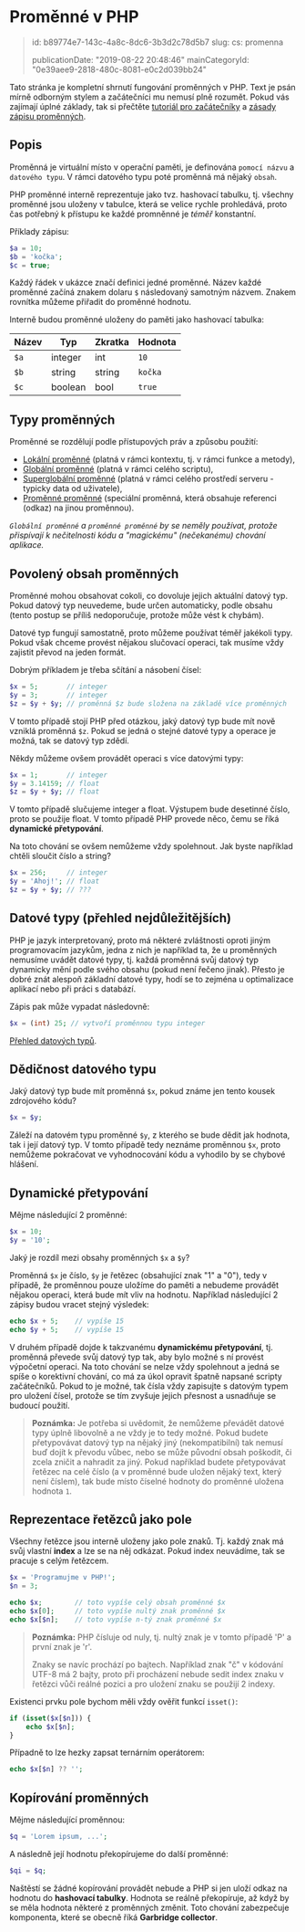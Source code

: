 Proměnné v PHP
==============

> id: b89774e7-143c-4a8c-8dc6-3b3d2c78d5b7
> slug:
> 	cs: promenna
> 
> publicationDate: "2019-08-22 20:48:46"
> mainCategoryId: "0e39aee9-2818-480c-8081-e0c2d039bb24"

Tato stránka je kompletní shrnutí fungování proměnných v PHP. Text je psán mírně odborným stylem a začátečníci mu nemusí plně rozumět. Pokud vás zajímají úplné základy, tak si přečtěte <a href="/prvni-script">tutoriál pro začátečníky</a> a <a href="/zasady-promennych">zásady zápisu proměnných</a>.

Popis
-----

Proměnná je virtuální místo v operační paměti, je definována `pomocí názvu` a `datového typu`. V rámci datového typu poté proměnná má nějaký `obsah`.

PHP proměnné interně reprezentuje jako tvz. hashovací tabulku, tj. všechny proměnné jsou uloženy v tabulce, která se velice rychle prohledává, proto čas potřebný k přístupu ke každé promněnné je *téměř* konstantní.

Příklady zápisu:

```php
$a = 10;
$b = 'kočka';
$c = true;
```

Každý řádek v ukázce značí definici jedné proměnné. Název každé proměnné začíná znakem dolaru `$` následovaný samotným názvem. Znakem rovnítka můžeme přiřadit do proměnné hodnotu.

Interně budou proměnné uloženy do paměti jako hashovací tabulka:

| Název | Typ     | Zkratka | Hodnota |
|-------|---------|---------|---------|
| `$a`  | integer | int     | `10`    |
| `$b`  | string  | string  | `kočka` |
| `$c`  | boolean | bool    | `true`  |

Typy proměnných
---------------

Proměnné se rozdělují podle přístupových práv a způsobu použití:

- <a href="/lokalni-promenna">Lokální proměnné</a> (platná v rámci kontextu, tj. v rámci funkce a metody),
- <a href="/globalni-promenna">Globální proměnné</a> (platná v rámci celého scriptu),
- <a href="/superglobalni-promenna">Superglobální proměnné</a> (platná v rámci celého prostředí serveru - typicky data od uživatele),
- <a href="/promenna-promenna">Proměnné proměnné</a> (speciální proměnná, která obsahuje referenci (odkaz) na jinou proměnnou).

*`Globální proměnné` a `proměnné proměnné` by se neměly používat, protože přispívají k nečitelnosti kódu a "magickému" (nečekanému) chování aplikace.*

Povolený obsah proměnných
--------------------------

Proměnné mohou obsahovat cokoli, co dovoluje jejich aktuální datový typ. Pokud datový typ neuvedeme, bude určen automaticky, podle obsahu (tento postup se příliš nedoporučuje, protože může vést k chybám).

Datové typ fungují samostatně, proto můžeme používat téměř jakékoli typy. Pokud však chceme provést nějakou slučovací operaci, tak musíme vždy zajistit převod na jeden formát.

Dobrým příkladem je třeba sčítání a násobení čísel:

```php
$x = 5;       // integer
$y = 3;       // integer
$z = $y + $y; // proměnná $z bude složena na základě více proměnných
```


V tomto případě stojí PHP před otázkou, jaký datový typ bude mít nově vzniklá proměnná `$z`. Pokud se jedná o stejné datové typy a operace je možná, tak se datový typ zdědí.

Někdy můžeme ovšem provádět operaci s více datovými typy:

```php
$x = 1;       // integer
$y = 3.14159; // float
$z = $y + $y; // float
```


V tomto případě slučujeme integer a float. Výstupem bude desetinné číslo, proto se použije float. V tomto případě PHP provede něco, čemu se říká **dynamické přetypování**.

Na toto chování se ovšem nemůžeme vždy spolehnout. Jak byste například chtěli sloučit číslo a string?

```php
$x = 256;     // integer
$y = 'Ahoj!'; // float
$z = $y + $y; // ???
```

Datové typy (přehled nejdůležitějších)
--------------------------------------

PHP je jazyk interpretovaný, proto má některé zvláštnosti oproti jiným programovacím jazykům, jedna z nich je například ta, že u proměnných nemusíme uvádět datové typy, tj. každá proměnná svůj datový typ dynamicky mění podle svého obsahu (pokud není řečeno jinak). Přesto je dobré znát alespoň základní datové typy, hodí se to zejména u optimalizace aplikací nebo při práci s databází.

Zápis pak může vypadat následovně:

```php
$x = (int) 25; // vytvoří proměnnou typu integer
```

<a href="/datove-typy">Přehled datových typů</a>.

Dědičnost datového typu
-----------------------

Jaký datový typ bude mít proměnná `$x`, pokud známe jen tento kousek zdrojového kódu?

```php
$x = $y;
```

Záleží na datovém typu proměnné `$y`, z kterého se bude dědit jak hodnota, tak i její datový typ. V tomto případě tedy neznáme proměnnou `$x`, proto nemůžeme pokračovat ve vyhodnocování kódu a vyhodilo by se chybové hlášení.

Dynamické přetypování
---------------------

Mějme následující 2 proměnné:

```php
$x = 10;
$y = '10';
```

Jaký je rozdíl mezi obsahy proměnných `$x` a `$y`?

Proměnná `$x` je číslo, `$y` je řetězec (obsahující znak "1" a "0"), tedy v případě, že proměnnou pouze uložíme do paměti a nebudeme provádět nějakou operaci, která bude mít vliv na hodnotu. Například následující 2 zápisy budou vracet stejný výsledek:

```php
echo $x + 5;	// vypíše 15
echo $y + 5;	// vypíše 15
```

V druhém případě dojde k takzvanému **dynamickému přetypování**, tj. proměnná převede svůj datový typ tak, aby bylo možné s ní provést výpočetní operaci. Na toto chování se nelze vždy spolehnout a jedná se spíše o korektivní chování, co má za úkol opravit špatně napsané scripty začátečníků. Pokud to je možné, tak čísla vždy zapisujte s datovým typem pro uložení čísel, protože se tím zvyšuje jejich přesnost a usnadňuje se budoucí použití.

> **Poznámka:** Je potřeba si uvědomit, že nemůžeme převádět datové typy úplně libovolně a ne vždy je to tedy možné. Pokud budete přetypovávat datový typ na nějaký jiný (nekompatibilní) tak nemusí buď dojít k převodu vůbec, nebo se může původní obsah poškodit, či zcela zničit a nahradit za jiný. Pokud například budete přetypovávat řetězec na celé číslo (a v proměnné bude uložen nějaký text, který není číslem), tak bude místo číselné hodnoty do proměnné uložena hodnota `1`.

Reprezentace řetězců jako pole
------------------------------

Všechny řetězce jsou interně uloženy jako pole znaků. Tj. každý znak má svůj vlastní **index** a lze se na něj odkázat. Pokud index neuvádíme, tak se pracuje s celým řetězcem.

```php
$x = 'Programujme v PHP!';
$n = 3;

echo $x;		// toto vypíše celý obsah proměnné $x
echo $x[0];		// toto vypíše nultý znak proměnné $x
echo $x[$n];	// toto vypíše n-tý znak proměnné $x
```

> **Poznámka:** PHP čísluje od nuly, tj. nultý znak je v tomto případě 'P' a první znak je 'r'.
>
> Znaky se navíc prochází po bajtech. Například znak "č" v kódování UTF-8 má 2 bajty, proto při procházení nebude sedit index znaku v řetězci vůči reálné pozici a pro uložení znaku se použijí 2 indexy.

Existenci prvku pole bychom měli vždy ověřit funkcí `isset()`:

```php
if (isset($x[$n])) {
    echo $x[$n];
}
```

Případně to lze hezky zapsat ternárním operátorem:

```php
echo $x[$n] ?? '';
```

Kopírování proměnných
---------------------

Mějme následující proměnnou:

```php
$q = 'Lorem ipsum, ...';
```

A následně její hodnotu překopírujeme do další proměnné:

```php
$qi = $q;
```

Naštěstí se žádné kopírování provádět nebude a PHP si jen uloží odkaz na hodnotu do **hashovací tabulky**. Hodnota se reálně překopíruje, až když by se měla hodnota některé z proměnných změnit. Toto chování zabezpečuje komponenta, které se obecně říká **Garbridge collector**.
